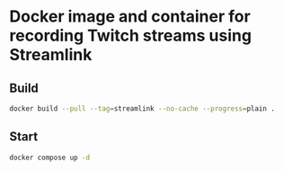 # Docker image and container for recording Twitch streams using Streamlink

## Build

```bash
docker build --pull --tag=streamlink --no-cache --progress=plain .
```

## Start

```bash
docker compose up -d
```
